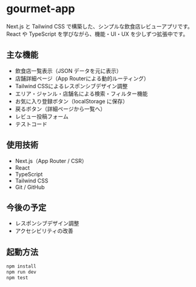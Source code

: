 # gourmet-app

Next.js と Tailwind CSS で構築した、シンプルな飲食店レビューアプリです。  
React や TypeScript を学びながら、機能・UI・UX を少しずつ拡張中です。

## 主な機能

- 飲食店一覧表示（JSON データを元に表示）
- 店舗詳細ページ（App Routerによる動的ルーティング）
- Tailwind CSSによるレスポンシブデザイン調整
- エリア・ジャンル・店舗名による検索・フィルター機能
- お気に入り登録ボタン（localStorage に保存）
- 戻るボタン（詳細ページから一覧へ）
- レビュー投稿フォーム
- テストコード

## 使用技術

- Next.js（App Router / CSR）
- React
- TypeScript
- Tailwind CSS
- Git / GitHub

## 今後の予定

- レスポンシブデザイン調整
- アクセシビリティの改善

## 起動方法

```bash
npm install
npm run dev
npm test
```